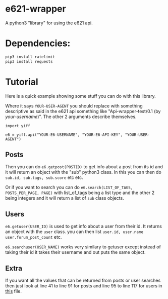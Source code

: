 # e621-wrapper
A python3 "library" for using the e621 api.

# Dependencies:

```bash
pip3 install ratelimit
pip3 install requests
```

# Tutorial

Here is a quick example showing some stuff you can do with this library.

Where it says `YOUR-USER-AGENT` you should replace with something descriptive as said in the e621 api something like "Api-wrapper-test/0.1 (by *your-username*)". The other 2 arguments describe themselves.

```python3
import yiff

e6 = yiff.api("YOUR-E6-USERNAME", "YOUR-E6-API-KEY", "YOUR-USER-AGENT")
```

## Posts

Then you can do `e6.getpost(POSTID)` to get info about a post from its id and it will return an object with the "sub" python3 class. In this you can then do `sub.id, sub.tags, sub.score` etc etc.

Or if you want to search you can do `e6.search(LIST_OF_TAGS, POSTS_PER_PAGE, PAGE)` with list_of_tags being a list type and the other 2 being integers and it will return a list of `sub` class objects.

## Users

`e6.getuser(USER_ID)` is used to get info about a user from their id. It returns an object with the `user` class. you can then list `user.id, user.name user.forum_post_count` etc.

`e6.searchuser(USER_NAME)` works very similary to getuser except instead of taking their id it takes their username and out puts the same object.

## Extra

If you want all the values that can be returned from posts or user searches then just look at line 41 to line 91 for posts and line 95 to line 117 for users in [this](https://github.com/Blobadoodle/e621-wrapper/blob/main/yiff.py) file.
